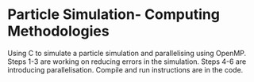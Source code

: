 # Particle Simulation- Computing Methodologies

Using C to simulate a particle simulation and parallelising using OpenMP.
Steps 1-3 are working on reducing errors in the simulation.
Steps 4-6 are introducing parallelisation.
Compile and run instructions are in the code.